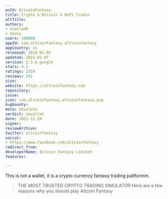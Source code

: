 ```yaml
---
wsId: AltcoinFantasy
title: Crypto & Bitcoin & DeFi Tradin
altTitle: 
authors:
- kiwilamb
- danny
users: 100000
appId: com.altcoinfantasy.altcoinfantasy
appCountry: us
released: 2018-01-05
updated: 2021-01-07
version: 3.3.6-google
stars: 4.1
ratings: 2310
reviews: 241
size: 
website: https://altcoinfantasy.com
repository: 
issue: 
icon: com.altcoinfantasy.altcoinfantasy.png
bugbounty: 
meta: obsolete
verdict: nowallet
date: 2022-12-28
signer: 
reviewArchive: 
twitter: altcoinfantasy
social:
- https://www.facebook.com/altcoinfantasy
redirect_from: 
developerName: Altcoin Fantasy Limited
features: 

---
```


This is not a wallet, it is a crypto currency fantasy trading paltformm.

> THE MOST TRUSTED CRYPTO TRADING SIMULATOR Here are a few reasons why you should play Altcoin Fantasy

